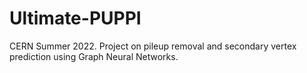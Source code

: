 # Ultimate-PUPPI
CERN Summer 2022. Project on pileup removal and secondary vertex prediction using Graph Neural Networks.
